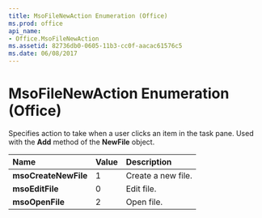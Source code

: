 ```yaml
---
title: MsoFileNewAction Enumeration (Office)
ms.prod: office
api_name:
- Office.MsoFileNewAction
ms.assetid: 82736db0-0605-11b3-cc0f-aacac61576c5
ms.date: 06/08/2017
---
```



# MsoFileNewAction Enumeration (Office)

Specifies action to take when a user clicks an item in the task pane. Used with the  **Add** method of the **NewFile** object.



|Name|Value|Description|
|:-----|:-----|:-----|
|**msoCreateNewFile**|1|Create a new file.|
|**msoEditFile**|0|Edit file.|
|**msoOpenFile**|2|Open file.|

